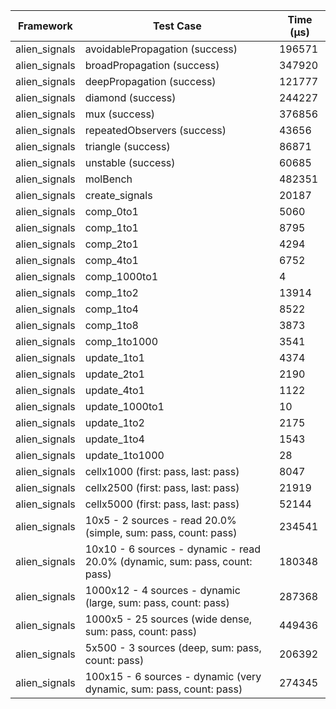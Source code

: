 | Framework | Test Case | Time (μs) |
| --- | --- | --- |
| alien_signals | avoidablePropagation (success) | 196571 |
| alien_signals | broadPropagation (success) | 347920 |
| alien_signals | deepPropagation (success) | 121777 |
| alien_signals | diamond (success) | 244227 |
| alien_signals | mux (success) | 376856 |
| alien_signals | repeatedObservers (success) | 43656 |
| alien_signals | triangle (success) | 86871 |
| alien_signals | unstable (success) | 60685 |
| alien_signals | molBench | 482351 |
| alien_signals | create_signals | 20187 |
| alien_signals | comp_0to1 | 5060 |
| alien_signals | comp_1to1 | 8795 |
| alien_signals | comp_2to1 | 4294 |
| alien_signals | comp_4to1 | 6752 |
| alien_signals | comp_1000to1 | 4 |
| alien_signals | comp_1to2 | 13914 |
| alien_signals | comp_1to4 | 8522 |
| alien_signals | comp_1to8 | 3873 |
| alien_signals | comp_1to1000 | 3541 |
| alien_signals | update_1to1 | 4374 |
| alien_signals | update_2to1 | 2190 |
| alien_signals | update_4to1 | 1122 |
| alien_signals | update_1000to1 | 10 |
| alien_signals | update_1to2 | 2175 |
| alien_signals | update_1to4 | 1543 |
| alien_signals | update_1to1000 | 28 |
| alien_signals | cellx1000 (first: pass, last: pass) | 8047 |
| alien_signals | cellx2500 (first: pass, last: pass) | 21919 |
| alien_signals | cellx5000 (first: pass, last: pass) | 52144 |
| alien_signals | 10x5 - 2 sources - read 20.0% (simple, sum: pass, count: pass) | 234541 |
| alien_signals | 10x10 - 6 sources - dynamic - read 20.0% (dynamic, sum: pass, count: pass) | 180348 |
| alien_signals | 1000x12 - 4 sources - dynamic (large, sum: pass, count: pass) | 287368 |
| alien_signals | 1000x5 - 25 sources (wide dense, sum: pass, count: pass) | 449436 |
| alien_signals | 5x500 - 3 sources (deep, sum: pass, count: pass) | 206392 |
| alien_signals | 100x15 - 6 sources - dynamic (very dynamic, sum: pass, count: pass) | 274345 |
